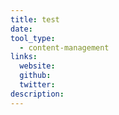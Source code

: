 ```yaml
---
title: test
date:
tool_type:
  - content-management
links:
  website:
  github:
  twitter:
description:
---
```



